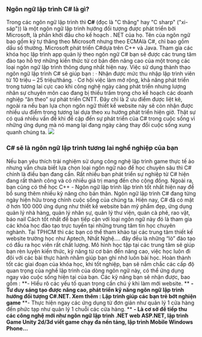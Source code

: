 ### Ngôn ngữ lập trình C# là gì?
Trong các ngôn ngữ lập trình thì **C#** (đọc là "C thăng" hay "C sharp" ("xi-sáp")) là một ngôn ngữ lập trình hướng đối tượng được phát triển bởi Microsoft, là phần khởi đầu cho kế hoạch . NET của họ. Tên của ngôn ngữ bao gồm ký tự thăng theo Microsoft nhưng theo ECMAlà C#, chỉ bao gồm dấu số thường. Microsoft phát triển C#dựa trên C++ và Java.
Tham gia các khóa học lập trình app quản lý theo ngôn ngữ C# bạn sẽ được các trung tâm đào tạo hỗ trợ những kiến thức từ cơ bản đến nâng cao của một trong các loại ngôn ngữ lập trình thông dụng nhất hiện nay.
Việc sử dụng thành thạo ngôn ngữ lập trình C# sẽ giúp bạn :
·       Nhận được mức thu nhập lập trình viên từ 10 triệu – 25 triệu/tháng.
·       Cơ hội việc làm mở rộng, khả năng phát triển trong tương lai cực cao khi công nghệ ngày càng phát triển nhưng lượng nhân sự chuyên môn cao đang bị thiếu trầm trọng cho kế hoạch các doanh nghiệp “ăn theo” sự phát triển CNTT.
Đây chỉ là 2 ưu điểm được liệt kê, ngoài ra nếu bạn lựa chọn ngôn ngữ thiết kế website này sẽ còn nhận được nhiều ưu điểm trong tương lai dựa theo xu hướng phát triển hiện giờ. Thật sự có quá nhiều vấn đề khi đề cập đến sự phát triển của C# trong cuộc sống vì những ứng dụng mà nó mang lại đang ngày càng thay đổi cuộc sống xung quanh chúng ta. 
![](https://media.licdn.com/dms/image/v2/C5112AQGMT_c-Ep0-pA/article-inline_image-shrink_1000_1488/article-inline_image-shrink_1000_1488/0/1520041986248?e=1738800000&v=beta&t=4LkqVqINyWQzknYtOiSLeozb9XIViP0omURua7F3PXE)
### C# sẽ là ngôn ngữ lập trình tương lai nghề nghiệp của bạn
Nếu bạn yêu thích trải nghiệm sử dụng công nghệ lập trình game thực tế ảo nhưng vẫn chưa biết lựa chọn loại ngôn ngữ nào để học chuyên sâu thì C# chính là điều bạn đang cần. Rất nhiều bạn phát triển sự nghiệp từ C# hiện đang rất thành công và có nhiều giá trị mang đến cho cộng đồng. Ngoài ra, bạn cũng có thể học C++ - Ngôn ngữ lập trình lập trình tốt nhất hiện nay để bổ sung thêm nhiều kỹ năng cho bản thân.
Ngôn ngữ lập trình C# đang từng ngày hiện hữu trong chính cuộc sống của chúng ta. Hiện nay, C# đã có mặt ở hơn 100 000 ứng dụng như thiết kế website bán mỹ phẩm đẹp, ứng dụng quản lý nhà hàng, quản lý nhân sự, quản lý thư viện, quán cà phê, rao vặt, báo nail
Cách tốt nhất để bạn tiếp cận với loại ngôn ngữ này đó là tham gia các khóa học đào tạo trực tuyến tại những trung tâm tin học chuyên nghành. Tại TPHCM thì các bạn có thể tham khảo tại các trung tâm thiết kế website trường học như Aptech, Nhất Nghệ.... đây đều là những “lò” đào tạo có đầu ra học viên rất chất lượng. Mô hình học tập tại các trung tâm sẽ giúp bạn rèn luyện kiến thức, kỹ năng từ cơ bản đến nâng cao, việc học luôn đi đôi với các bài thực hành nhằm giúp bạn ghi nhớ luôn bài học. Hoàn thành tốt các giai đoạn của khóa học, khi tốt nghiệp, bạn sẽ nắm chắc các cấp độ quan trọng của nghề lập trình của dòng ngôn ngữ này, có thể ứng dụng ngay vào cuộc sống hiện tại của bạn.
Các kỹ năng bạn sẽ nhận được, bao gồm :
**- Hiểu rõ các yếu tố quan trọng cần chú ý khi làm mới website. **
**- Tư duy sáng tạo được nâng cao, phát triển kỹ năng ngôn ngữ lập trình hướng đối tượng C#.NET. Xem thêm : Lập trình giúp các bạn trẻ bớt nghiện game**
**- Thực hiện ngay các ứng dụng từ đơn giản như quản lý 1 cửa hàng đến phức tạp như quản lý 1 chuỗi các cửa hàng. **
**- Là cơ sở để tiếp thu các công nghệ mới như ngôn ngữ lập trình .NET web ASP.NET, lập trình Game Unity 2d/3d viết game chạy đa nền tảng, lập trình Mobile Windows Phone…**
